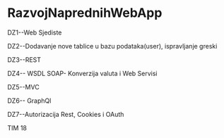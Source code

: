 # RazvojNaprednihWebApp


DZ1--Web Sjediste

DZ2--Dodavanje nove tablice u bazu podataka(user), ispravljanje greski

DZ3--REST

DZ4-- WSDL SOAP- Konverzija valuta i Web Servisi

DZ5--MVC

DZ6-- GraphQl

DZ7--Autorizacija Rest, Cookies i OAuth

TIM 18
